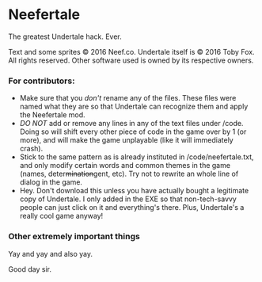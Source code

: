 # Neefertale
The greatest Undertale hack. Ever.

Text and some sprites © 2016 Neef.co. Undertale itself is © 2016 Toby Fox. All rights reserved. Other software used is owned by its respective owners.

### For contributors:
* Make sure that you _don't_ rename any of the files. These files were named what they are so that Undertale can recognize them and apply the Neefertale mod.
* _DO NOT_ add or remove any lines in any of the text files under /code. Doing so will shift every other piece of code in the game over by 1 (or more), and will make the game unplayable (like it will immediately crash).
* Stick to the same pattern as is already instituted in /code/neefertale.txt, and only modify certain words and common themes in the game (names, deter~~mination~~gent, etc). Try not to rewrite an whole line of dialog in the game.
* Hey. Don't download this unless you have actually bought a legitimate copy of Undertale. I only added in the EXE so that non-tech-savvy people can just click on it and everything's there. Plus, Undertale's a really cool game anyway!

### Other extremely important things
Yay and yay and also yay.

Good day sir.
